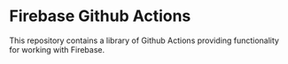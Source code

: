 # Firebase Github Actions

This repository contains a library of Github Actions providing functionality for working with Firebase.
